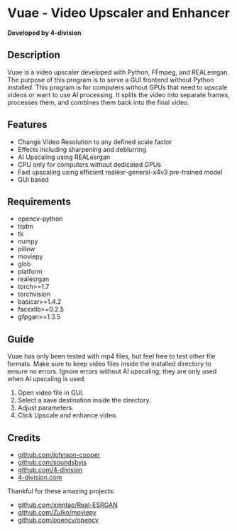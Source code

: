 # Vuae - Video Upscaler and Enhancer

**Developed by 4-division**


## Description

Vuae is a video upscaler developed with Python, FFmpeg, and REALesrgan.
The purpose of this program is to serve a GUI frontend without Python installed.
This program is for computers without GPUs that need to upscale videos or want to use AI processing.
It splits the video into separate frames, processes them, and combines them back into the final video.

## Features

- Change Video Resolution to any defined scale factor
- Effects including sharpening and deblurring
- AI Upscaling using REALesrgan
- CPU only for computers without dedicated GPUs
- Fast upscaling using efficient realesr-general-x4v3 pre-trained model
- GUI based

## Requirements

- opencv-python
- tqdm
- tk
- numpy
- pillow
- moviepy
- glob
- platform
- realesrgan
- torch>=1.7
- torchvision
- basicsr>=1.4.2
- facexlib>=0.2.5
- gfpgan>=1.3.5

## Guide

Vuae has only been tested with mp4 files, but feel free to test other file formats. Make sure to keep video files inside the installed directory to ensure no errors. Ignore errors without AI upscaling; they are only used when AI upscaling is used.

1. Open video file in GUI.
2. Select a save destination inside the directory.
3. Adjust parameters.
4. Click Upscale and enhance video.

## Credits

- [github.com/johnson-cooper](https://github.com/johnson-cooper)
- [github.com/soundsbyjs](https://github.com/soundsbyjs)
- [github.com/4-division](https://github.com/4-division)
- [4-division.com](https://4-division.com)

Thankful for these amazing projects:

- [github.com/xinntao/Real-ESRGAN](https://github.com/xinntao/Real-ESRGAN)
- [github.com/Zulko/moviepy](https://github.com/Zulko/moviepy)
- [github.com/opencv/opencv](https://github.com/opencv/opencv)
